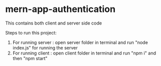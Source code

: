 # mern-app-authentication
This contains both client and server side code

Steps to run this project:
1. For running server : open server folder in terminal and run "node index.js" for running the server
2. For running client : open client folder in terminal and run "npm i" and then "npm start"
